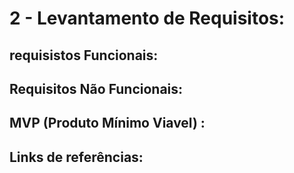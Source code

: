 # 2 - Levantamento de Requisitos: 

##  requisistos Funcionais:

## Requisitos Não Funcionais: 

## MVP (Produto Mínimo Viavel) :


## Links de referências: